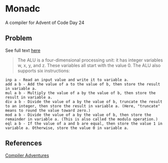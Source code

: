 # Monadc

A compiler for Advent of Code Day 24

## Problem

See full text [here](https://adventofcode.com/2021/day/24)

> The ALU is a four-dimensional processing unit: it has integer variables w, x, y,
and z. These variables all start with the value 0. The ALU also supports six
instructions:

    inp a - Read an input value and write it to variable a.
    add a b - Add the value of a to the value of b, then store the result in variable a.
    mul a b - Multiply the value of a by the value of b, then store the result in variable a.
    div a b - Divide the value of a by the value of b, truncate the result to an integer, then store the result in variable a. (Here, "truncate" means to round the value toward zero.)
    mod a b - Divide the value of a by the value of b, then store the remainder in variable a. (This is also called the modulo operation.)
    eql a b - If the value of a and b are equal, then store the value 1 in variable a. Otherwise, store the value 0 in variable a.

## References

[Compiler Adventures](https://medium.com/@predrag.gruevski/compiler-adventures-part-1-no-op-instructions-c084358c7864)